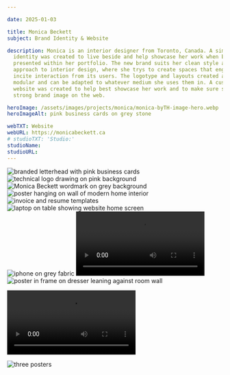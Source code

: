 ```yaml
---

date: 2025-01-03

title: Monica Beckett
subject: Brand Identity & Website

description: Monica is an interior designer from Toronto, Canada. A simple brand
  identity was created to live beside and help showcase her work when being
  presented within her portfolio. The new brand suits her clean style and
  approach to interior design, where she trys to create spaces that engage and
  incite interaction from its users. The logotype and layouts created are
  modular and can be adapted to whatever medium she uses them in. A custom
  website was created to help best showcase her work and to make sure she has a
  strong brand image on the web.

heroImage: /assets/images/projects/monica/monica-byTH-image-hero.webp
heroImageAlt: pink business cards on grey stone

webTXT: Website
webURL: https://monicabeckett.ca
# studioTXT: 'Studio:'
studioName:
studioURL:
---
```






<img loading="lazy" src="/assets/images/projects/monica/monica-byTH-image-1.png" alt="branded letterhead with pink business cards">

<img loading="lazy" src="/assets/images/projects/monica/monica-byTH-image-2.png" alt="technical logo drawing on pink background">


<div class="two-col">
    <img loading="lazy" src="/assets/images/projects/monica/monica-byTH-image-3.png" alt="Monica Beckett wordmark on grey background">
    <img loading="lazy" src="/assets/images/projects/monica/monica-byTH-image-4.webp" alt="poster hanging on wall of modern home interior">
</div>


<img loading="lazy" src="/assets/images/projects/monica/monica-byTH-image-5.webp" alt="invoice and resume templates">

<img loading="lazy" src="/assets/images/projects/monica/monica-byTH-image-6.webp" alt="laptop on table showing website home screen">


<div class="two-col">
    <img loading="lazy" src="/assets/images/projects/monica/monica-byTH-image-7.webp" alt="iphone on grey fabric">
    <video loading="lazy" src="/assets/images/projects/monica/monica-byTH-vertical-video-8.mp4" type="video/mp4" autoplay loop mute></video>
</div>


<img loading="lazy" src="/assets/images/projects/monica/monica-byTH-image-9.webp" alt="poster in frame on dresser leaning against room wall">

<video loading="lazy" src="/assets/images/projects/monica/monica-byTH-horizontal-video-10.mp4" type="video/mp4" autoplay loop></video>

<img loading="lazy" src="/assets/images/projects/monica/monica-byTH-image-11.webp" alt="three posters">
